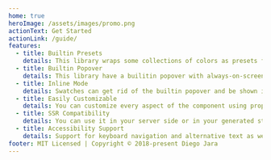 ```yaml
---
home: true
heroImage: /assets/images/promo.png
actionText: Get Started
actionLink: /guide/
features:
  - title: Builtin Presets
    details: This library wraps some collections of colors as presets for usage in common scenarios.
  - title: Builtin Popover
    details: This library have a builitin popover with always-on-screen functionality.
  - title: Inline Mode
    details: Swatches can get rid of the builtin popover and be shown in custom UI.
  - title: Easily Customizable
    details: You can customize every aspect of the component using props and slots.
  - title: SSR Compatibility
    details: You can use it in your server side or in your generated static page. Easily use it with Nuxt.js.
  - title: Accessibility Support
    details: Support for keyboard navigation and alternative text as well.
footer: MIT Licensed | Copyright © 2018-present Diego Jara
---
```


